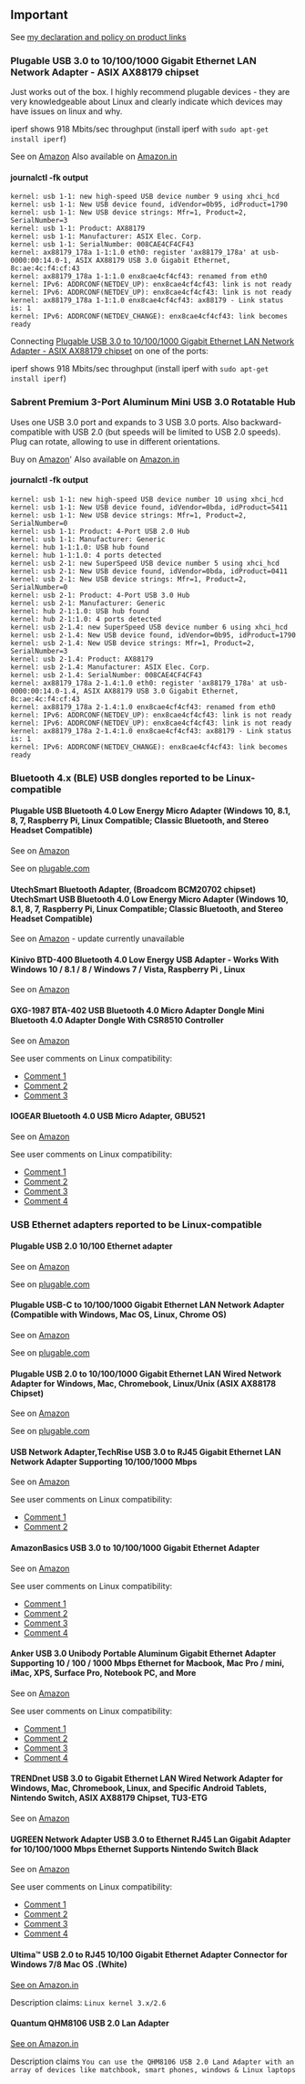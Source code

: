 ## Important
See [my declaration and policy on product links](/product_links.md)

### Plugable USB 3.0 to 10/100/1000 Gigabit Ethernet LAN Network Adapter - ASIX AX88179 chipset

Just works out of the box. I highly recommend plugable devices - they are very knowledgeable about Linux and clearly indicate which devices may have issues on linux and why.

iperf shows 918 Mbits/sec throughput (install iperf with ```sudo apt-get install iperf```)

See on [Amazon](https://www.amazon.com/gp/product/B00AQM8586)
Also available on [Amazon.in](https://www.amazon.in/Plugable-Gigabit-Ethernet-Network-Adapter/dp/B00AQM8586)

#### journalctl -fk output
```
kernel: usb 1-1: new high-speed USB device number 9 using xhci_hcd
kernel: usb 1-1: New USB device found, idVendor=0b95, idProduct=1790
kernel: usb 1-1: New USB device strings: Mfr=1, Product=2, SerialNumber=3
kernel: usb 1-1: Product: AX88179
kernel: usb 1-1: Manufacturer: ASIX Elec. Corp.
kernel: usb 1-1: SerialNumber: 008CAE4CF4CF43
kernel: ax88179_178a 1-1:1.0 eth0: register 'ax88179_178a' at usb-0000:00:14.0-1, ASIX AX88179 USB 3.0 Gigabit Ethernet, 8c:ae:4c:f4:cf:43
kernel: ax88179_178a 1-1:1.0 enx8cae4cf4cf43: renamed from eth0
kernel: IPv6: ADDRCONF(NETDEV_UP): enx8cae4cf4cf43: link is not ready
kernel: IPv6: ADDRCONF(NETDEV_UP): enx8cae4cf4cf43: link is not ready
kernel: ax88179_178a 1-1:1.0 enx8cae4cf4cf43: ax88179 - Link status is: 1
kernel: IPv6: ADDRCONF(NETDEV_CHANGE): enx8cae4cf4cf43: link becomes ready
```
Connecting [Plugable USB 3.0 to 10/100/1000 Gigabit Ethernet LAN Network Adapter - ASIX AX88179 chipset](https://plugable.com/products/USB3-E1000) on one of the ports:

iperf shows 918 Mbits/sec throughput (install iperf with ```sudo apt-get install iperf```)


### Sabrent Premium 3-Port Aluminum Mini USB 3.0 Rotatable Hub

Uses one USB 3.0 port and expands to 3 USB 3.0 ports.
Also backward-compatible with USB 2.0 (but speeds will be limited to USB 2.0 speeds).
Plug can rotate, allowing to use in different orientations.

Buy on [Amazon](https://www.amazon.com/gp/product/B013XGK53E)'
Also available on [Amazon.in](https://www.amazon.in/Sabrent-Premium-Aluminum-Rotatable-HB-R3MC/dp/B013XGK53E)

#### journalctl -fk output
```
kernel: usb 1-1: new high-speed USB device number 10 using xhci_hcd
kernel: usb 1-1: New USB device found, idVendor=0bda, idProduct=5411
kernel: usb 1-1: New USB device strings: Mfr=1, Product=2, SerialNumber=0
kernel: usb 1-1: Product: 4-Port USB 2.0 Hub
kernel: usb 1-1: Manufacturer: Generic
kernel: hub 1-1:1.0: USB hub found
kernel: hub 1-1:1.0: 4 ports detected
kernel: usb 2-1: new SuperSpeed USB device number 5 using xhci_hcd
kernel: usb 2-1: New USB device found, idVendor=0bda, idProduct=0411
kernel: usb 2-1: New USB device strings: Mfr=1, Product=2, SerialNumber=0
kernel: usb 2-1: Product: 4-Port USB 3.0 Hub
kernel: usb 2-1: Manufacturer: Generic
kernel: hub 2-1:1.0: USB hub found
kernel: hub 2-1:1.0: 4 ports detected
kernel: usb 2-1.4: new SuperSpeed USB device number 6 using xhci_hcd
kernel: usb 2-1.4: New USB device found, idVendor=0b95, idProduct=1790
kernel: usb 2-1.4: New USB device strings: Mfr=1, Product=2, SerialNumber=3
kernel: usb 2-1.4: Product: AX88179
kernel: usb 2-1.4: Manufacturer: ASIX Elec. Corp.
kernel: usb 2-1.4: SerialNumber: 008CAE4CF4CF43
kernel: ax88179_178a 2-1.4:1.0 eth0: register 'ax88179_178a' at usb-0000:00:14.0-1.4, ASIX AX88179 USB 3.0 Gigabit Ethernet, 8c:ae:4c:f4:cf:43
kernel: ax88179_178a 2-1.4:1.0 enx8cae4cf4cf43: renamed from eth0
kernel: IPv6: ADDRCONF(NETDEV_UP): enx8cae4cf4cf43: link is not ready
kernel: IPv6: ADDRCONF(NETDEV_UP): enx8cae4cf4cf43: link is not ready
kernel: ax88179_178a 2-1.4:1.0 enx8cae4cf4cf43: ax88179 - Link status is: 1
kernel: IPv6: ADDRCONF(NETDEV_CHANGE): enx8cae4cf4cf43: link becomes ready
```

### Bluetooth 4.x (BLE) USB dongles reported to be Linux-compatible

#### Plugable USB Bluetooth 4.0 Low Energy Micro Adapter (Windows 10, 8.1, 8, 7, Raspberry Pi, Linux Compatible; Classic Bluetooth, and Stereo Headset Compatible)
See on [Amazon](https://www.amazon.com/Plugable-Bluetooth-Adapter-Windows-Compatible/dp/B009ZIILLI)

See on [plugable.com](https://plugable.com/products/usb-bt4le/)

#### UtechSmart Bluetooth Adapter, (Broadcom BCM20702 chipset) UtechSmart USB Bluetooth 4.0 Low Energy Micro Adapter (Windows 10, 8.1, 8, 7, Raspberry Pi, Linux Compatible; Classic Bluetooth, and Stereo Headset Compatible)
See on [Amazon](https://www.amazon.com/gp/product/B00DDH4TYA) - update currently unavailable

#### Kinivo BTD-400 Bluetooth 4.0 Low Energy USB Adapter - Works With Windows 10 / 8.1 / 8 / Windows 7 / Vista, Raspberry Pi , Linux
See on [Amazon](https://www.amazon.com/Kinivo-BTD-400-Bluetooth-4-0-adapter/dp/B007Q45EF4)

#### GXG-1987 BTA-402 USB Bluetooth 4.0 Micro Adapter Dongle Mini Bluetooth 4.0 Adapter Dongle With CSR8510 Controller
See on [Amazon](https://www.amazon.com/ORICO-BTA-402-Bluetooth-Adapter-Controller/dp/B00AKO7XOW)

See user comments on Linux compatibility:
* [Comment 1](https://www.amazon.com/gp/customer-reviews/R2J8WIYSQCMOQ6/ref=cm_cr_arp_d_rvw_ttl?ie=UTF8&ASIN=B00AKO7XOW)
* [Comment 2](https://www.amazon.com/gp/customer-reviews/R34Q1FDDG2CEDK/ref=cm_cr_arp_d_rvw_ttl?ie=UTF8&ASIN=B00AKO7XOW)
* [Comment 3](https://www.amazon.com/gp/customer-reviews/R1ZIR5WA5A4EW/ref=cm_cr_arp_d_rvw_ttl?ie=UTF8&ASIN=B00AKO7XOW)

#### IOGEAR Bluetooth 4.0 USB Micro Adapter, GBU521
See on [Amazon](https://www.amazon.com/IOGEAR-Bluetooth-Micro-Adapter-GBU521/dp/B007GFX0PY)

See user comments on Linux compatibility:
* [Comment 1](https://www.amazon.com/gp/customer-reviews/R20XGEUHBC7ZVR/ref=cm_cr_arp_d_rvw_ttl?ie=UTF8&ASIN=B007GFX0PY)
* [Comment 2](https://www.amazon.com/gp/customer-reviews/R11766D37LKAGN/ref=cm_cr_arp_d_rvw_ttl?ie=UTF8&ASIN=B007GFX0PY)
* [Comment 3](https://www.amazon.com/gp/customer-reviews/RETNVCAKZ2CJG/ref=cm_cr_arp_d_rvw_ttl?ie=UTF8&ASIN=B007GFX0PY)
* [Comment 4](https://www.amazon.com/gp/customer-reviews/R1QVF375L6NSY3/ref=cm_cr_getr_d_rvw_ttl?ie=UTF8&ASIN=B007GFX0PY)

### USB Ethernet adapters reported to be Linux-compatible

#### Plugable USB 2.0 10/100 Ethernet adapter
See on [Amazon](https://www.amazon.com/dp/B00484IEJS)

See on [plugable.com](https://plugable.com/products/usb2-e100/)

#### Plugable USB-C to 10/100/1000 Gigabit Ethernet LAN Network Adapter (Compatible with Windows, Mac OS, Linux, Chrome OS)
See on [Amazon](https://www.amazon.com/dp/B011DDXGVC)

See on [plugable.com](https://plugable.com/products/usbc-e1000/)

#### Plugable USB 2.0 to 10/100/1000 Gigabit Ethernet LAN Wired Network Adapter for Windows, Mac, Chromebook, Linux/Unix (ASIX AX88178 Chipset)
See on [Amazon](https://www.amazon.com/dp/B003VSTDFG)

See on [plugable.com](https://plugable.com/products/usb2-e1000/)

#### USB Network Adapter,TechRise USB 3.0 to RJ45 Gigabit Ethernet LAN Network Adapter Supporting 10/100/1000 Mbps
See on [Amazon](https://www.amazon.com/Network-Adapter-TechRise-Ethernet-Supporting/dp/B01K1NSSTA)

See user comments on Linux compatibility:
* [Comment 1](https://www.amazon.com/gp/customer-reviews/R1T66UE8MIWGUJ/ref=cm_cr_arp_d_rvw_ttl?ie=UTF8&ASIN=B01K1NSSTA)
* [Comment 2](https://www.amazon.com/gp/customer-reviews/R1EP6GA35G5Y7G/ref=cm_cr_arp_d_rvw_ttl?ie=UTF8&ASIN=B01K1NSSTA)

#### AmazonBasics USB 3.0 to 10/100/1000 Gigabit Ethernet Adapter
See on [Amazon](https://www.amazon.com/AmazonBasics-1000-Gigabit-Ethernet-Adapter/dp/B00M77HMU0)

See user comments on Linux compatibility:
* [Comment 1](https://www.amazon.com/gp/customer-reviews/R3C4E6I9L8WHBB/ref=cm_cr_arp_d_rvw_ttl?ie=UTF8&ASIN=B00M77HMU0)
* [Comment 2](https://www.amazon.com/gp/customer-reviews/R1EQT8RT92G6D2/ref=cm_cr_arp_d_rvw_ttl?ie=UTF8&ASIN=B00M77HMU0)
* [Comment 3](https://www.amazon.com/gp/customer-reviews/R3FF2EAAHXDZYZ/ref=cm_cr_arp_d_rvw_ttl?ie=UTF8&ASIN=B00M77HMU0)
* [Comment 4](https://www.amazon.com/gp/customer-reviews/R30UKMRYEU4Q32/ref=cm_cr_arp_d_rvw_ttl?ie=UTF8&ASIN=B00M77HMU0)

#### Anker USB 3.0 Unibody Portable Aluminum Gigabit Ethernet Adapter Supporting 10 / 100 / 1000 Mbps Ethernet for Macbook, Mac Pro / mini, iMac, XPS, Surface Pro, Notebook PC, and More
See on [Amazon](https://www.amazon.com/Anker-Unibody-Aluminum-Ethernet-Supporting/dp/B00PC0H9IE)

See user comments on Linux compatibility:
* [Comment 1](https://www.amazon.com/gp/customer-reviews/R1LBKULPP9VK9C/ref=cm_cr_arp_d_rvw_ttl?ie=UTF8&ASIN=B00PC0H9IE)
* [Comment 2](https://www.amazon.com/gp/customer-reviews/RMOZD7HWS35OT/ref=cm_cr_arp_d_rvw_ttl?ie=UTF8&ASIN=B00PC0H9IE)
* [Comment 3](https://www.amazon.com/gp/customer-reviews/R31JI6T7Q79U9W/ref=cm_cr_arp_d_rvw_ttl?ie=UTF8&ASIN=B00PC0H9IE)
* [Comment 4](https://www.amazon.com/gp/customer-reviews/R2L6HVP414HLD/ref=cm_cr_getr_d_rvw_ttl?ie=UTF8&ASIN=B00PC0H9IE)

#### TRENDnet USB 3.0 to Gigabit Ethernet LAN Wired Network Adapter for Windows, Mac, Chromebook, Linux, and Specific Android Tablets, Nintendo Switch, ASIX AX88179 Chipset, TU3-ETG
See on [Amazon](https://www.amazon.com/TRENDnet-Ethernet-Chromebook-Specific-TU3-ETG/dp/B00FFJ0RKE)

#### UGREEN Network Adapter USB 3.0 to Ethernet RJ45 Lan Gigabit Adapter for 10/100/1000 Mbps Ethernet Supports Nintendo Switch Black
See on [Amazon](https://www.amazon.com/UGREEN-Gigabit-Ethernet-Network-1000Mbps/dp/B00MYTSN18)

See user comments on Linux compatibility:
* [Comment 1](https://www.amazon.com/gp/customer-reviews/R2OM3JOLU29UH6/ref=cm_cr_arp_d_rvw_ttl?ie=UTF8&ASIN=B00MYTSN18)
* [Comment 2](https://www.amazon.com/gp/customer-reviews/R1BZXTJRMPBQMW/ref=cm_cr_arp_d_rvw_ttl?ie=UTF8&ASIN=B00MYTSN18)
* [Comment 3](https://www.amazon.com/gp/customer-reviews/REPFG2LZ47QMX/ref=cm_cr_arp_d_rvw_ttl?ie=UTF8&ASIN=B00MYTSN18)
* [Comment 4](https://www.amazon.com/gp/customer-reviews/RCM8UMRCK0AHR/ref=cm_cr_arp_d_rvw_ttl?ie=UTF8&ASIN=B00MYTSN18)

#### Ultima™ USB 2.0 to RJ45 10/100 Gigabit Ethernet Adapter Connector for Windows 7/8 Mac OS .(White)
[See on Amazon.in](https://www.amazon.in/UltimaTM-Gigabit-Ethernet-Adapter-Connector/dp/B07BSBVPF3)

Description claims: ```Linux kernel 3.x/2.6```

#### Quantum QHM8106 USB 2.0 Lan Adapter
[See on Amazon.in](https://www.amazon.in/Quantum-QHM8106-USB-2-0-Adapter/dp/B00FZNAW8M)

Description claims ```You can use the QHM8106 USB 2.0 Land Adapter with an array of devices like matchbook, smart phones, windows & Linux laptops```




